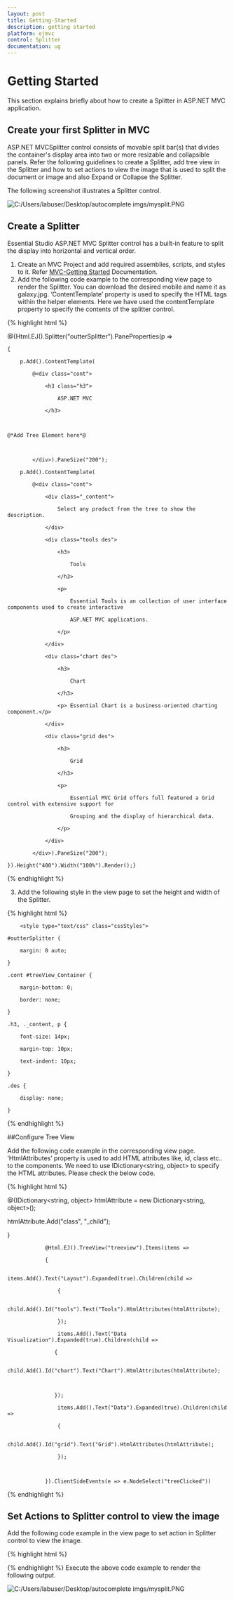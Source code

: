 ```yaml
---
layout: post
title: Getting-Started
description: getting started
platform: ejmvc
control: Splitter
documentation: ug
---
```


# Getting Started

This section explains briefly about how to create a Splitter in ASP.NET MVC application.

## Create your first Splitter in MVC

ASP.NET MVCSplitter control consists of movable split bar(s) that divides the container's display area into two or more resizable and collapsible panels. Refer the following guidelines to create a Splitter, add tree view in the Splitter and how to set actions to view the image that is used to split the document or image and also Expand or Collapse the Splitter. 

The following screenshot illustrates a Splitter control.



![C:/Users/labuser/Desktop/autocomplete imgs/mysplit.PNG](Getting-Started_images/Getting-Started_img1.png)



## Create a Splitter

Essential Studio ASP.NET MVC Splitter control has a built-in feature to split the display into horizontal and vertical order.

1. Create an MVC Project and add required assemblies, scripts, and styles to it.  Refer [MVC-Getting Started](http://help.syncfusion.com/ug/js/Documents/gettingstartedwithmv.htm) Documentation.
2. Add the following code example to the corresponding view page to render the Splitter. You can download the desired mobile and name it as galaxy.jpg. ‘ContentTemplate’ property is used to specify the HTML tags within the helper elements. Here we have used the contentTemplate property to specify the contents of the splitter control.



{% highlight html %}

@{Html.EJ().Splitter("outterSplitter").PaneProperties(p =>

    {

        p.Add().ContentTemplate(

            @<div class="cont">

                <h3 class="h3">

                    ASP.NET MVC

                </h3>



    @*Add Tree Element here*@



            </div>).PaneSize("200");

        p.Add().ContentTemplate(

            @<div class="cont">

                <div class="_content">

                    Select any product from the tree to show the description.

                </div>

                <div class="tools des">

                    <h3>

                        Tools

                    </h3>

                    <p>

                        Essential Tools is an collection of user interface components used to create interactive

                        ASP.NET MVC applications.

                    </p>

                </div>

                <div class="chart des">

                    <h3>

                        Chart

                    </h3>

                    <p> Essential Chart is a business-oriented charting component.</p>

                </div>

                <div class="grid des">

                    <h3>

                        Grid

                    </h3>

                    <p>

                        Essential MVC Grid offers full featured a Grid control with extensive support for

                        Grouping and the display of hierarchical data.

                    </p>

                </div>

            </div>).PaneSize("200");

    }).Height("400").Width("100%").Render();}

{% endhighlight %}

3. Add the following style in the view page to set the height and width of the Splitter.

{% highlight html %}

        <style type="text/css" class="cssStyles">

    #outterSplitter {

        margin: 0 auto;

    }

    .cont #treeView_Container {

        margin-bottom: 0;

        border: none;

    }

    .h3, ._content, p {

        font-size: 14px;

        margin-top: 10px;

        text-indent: 10px;

    }

    .des {

        display: none;

    }

</style>
{% endhighlight %}

##Configure Tree View

Add the following code example in the corresponding view page. ‘HtmlAttributes’ property is used to add HTML attributes like, id, class etc.. to the components. We need to use IDictionary<string, object> to specify the HTML attributes. Please check the below code.


{% highlight html %}


@{IDictionary<string, object> htmlAttribute = new Dictionary<string, object>();

  htmlAttribute.Add("class", "_child");

}



                @Html.EJ().TreeView("treeview").Items(items =>

                {

                    items.Add().Text("Layout").Expanded(true).Children(child =>

                    {

                        child.Add().Id("tools").Text("Tools").HtmlAttributes(htmlAttribute);

                    });

                    items.Add().Text("Data Visualization").Expanded(true).Children(child =>

                   {

                       child.Add().Id("chart").Text("Chart").HtmlAttributes(htmlAttribute);



                   });

                    items.Add().Text("Data").Expanded(true).Children(child =>

                    {

                        child.Add().Id("grid").Text("Grid").HtmlAttributes(htmlAttribute);

                    });



                }).ClientSideEvents(e => e.NodeSelect("treeClicked"))

{% endhighlight %}

## Set Actions to Splitter control to view the image

Add the following code example in the view page to set action in Splitter control to view the image.

{% highlight html %}

<script type="text/javascript">



    function treeClicked(sender, args) {

        if (sender.currentElement.hasClass('_child')) {//nodeSelect event handle

            var content = $('.' + sender.currentElement[0].id).html();

            $('._content').html(content);

        }

    }

</script>


{% endhighlight %}
Execute the above code example to render the following output.











![C:/Users/labuser/Desktop/autocomplete imgs/mysplit.PNG](Getting-Started_images/Getting-Started_img2.png)



